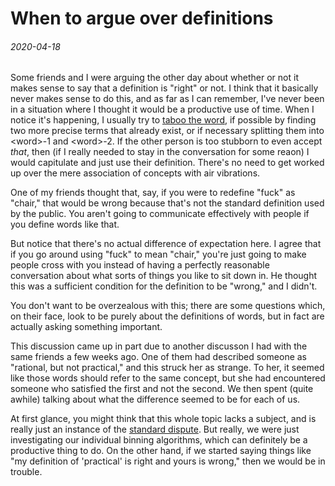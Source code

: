 # When to argue over definitions
###### 2020-04-18

Some friends and I were arguing the other day about whether or not it makes
sense to say that a definition is "right" or not. I think that it
basically never makes sense to do this, and as far as I can remember, I've never
been in a situation where I thought it would be a productive use of time. When I
notice it's happening, I usually try to [taboo the word][taboo], if possible by
finding two more precise terms that already exist, or if necessary splitting
them into <word\>-1 and <word\>-2. If the other person is too stubborn to even
accept *that*, then (if I really needed to stay in the conversation for some
reaon) I would capitulate and just use their definition. There's no need to get
worked up over the mere association of concepts with air vibrations.

One of my friends thought that, say, if you were to redefine "fuck" as "chair,"
that would be wrong because that's not the standard definition used by the
public. You aren't going to communicate effectively with people if you define
words like that. 

But notice that there's no actual difference of expectation here. I agree that
if you go around using "fuck" to mean "chair," you're just going to make people
cross with you instead of having a perfectly reasonable conversation about what
sorts of things you like to sit down in. He thought this was a sufficient
condition for the definition to be "wrong," and I didn't.

You don't want to be overzealous with this; there are some questions which, on
their face, look to be purely about the definitions of words, but in fact are
actually asking something important.

This discussion came up in part due to another discusson I had with the same
friends a few weeks ago. One of them had described someone as "rational, but not
practical," and this struck her as strange. To her, it seemed like those words
should refer to the same concept, but she had encountered someone who satisfied
the first and not the second. We then spent (quite awhile) talking about what
the difference seemed to be for each of us.

At first glance, you might think that this whole topic lacks a subject, and is
really just an instance of the [standard dispute][stddispute]. But really, we were 
just investigating our individual binning algorithms, which can definitely be a
productive thing to do. On the other hand, if we started saying things like "my 
definition of 'practical' is right and yours is wrong," then we would be in
trouble.

[taboo]: https://www.lesswrong.com/posts/WBdvyyHLdxZSAMmoz/taboo-your-words
[stddispute]: https://www.lesswrong.com/posts/7X2j8HAkWdmMoS8PE/disputing-definitions
